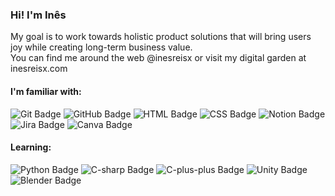 <h3>Hi! I'm Inês</h3>
My goal is to work towards holistic product solutions that will bring users joy while creating long-term business value.<br>
You can find me around the web @inesreisx or visit my digital garden at inesreisx.com

<h4>I'm familiar with:</h4>
<p dir="auto">
<img src="https://img.shields.io/badge/git-%23F05033.svg?style=for-the-badge&logo=git&logoColor=white" alt="Git Badge"/>
<img src="https://img.shields.io/badge/github-%23121011.svg?style=for-the-badge&logo=github&logoColor=white" alt="GitHub Badge"/>
<img src="https://img.shields.io/badge/html5-%23E34F26.svg?style=for-the-badge&logo=html5&logoColor=white" alt="HTML Badge"/>
<img src="https://img.shields.io/badge/css3-%231572B6.svg?style=for-the-badge&logo=css3&logoColor=white" alt="CSS Badge"/>
<img src="https://img.shields.io/badge/Notion-%23000000.svg?style=for-the-badge&logo=notion&logoColor=white" alt="Notion Badge"/>
<img src="https://img.shields.io/badge/jira-%230A0FFF.svg?style=for-the-badge&logo=jira&logoColor=white" alt="Jira Badge"/>
<img src="https://img.shields.io/badge/Canva-%2300C4CC.svg?style=for-the-badge&logo=Canva&logoColor=white" alt="Canva Badge"/>
</p>


<h4>Learning:</h4>
<p dir="auto">
<img src="https://img.shields.io/badge/python-3670A0?style=for-the-badge&logo=python&logoColor=ffdd54" alt="Python Badge"/>
<img src="https://img.shields.io/badge/c%23-%23239120.svg?style=for-the-badge&logo=c-sharp&logoColor=white" alt="C-sharp Badge"/>
<img src="https://img.shields.io/badge/c++-%2300599C.svg?style=for-the-badge&logo=c%2B%2B&logoColor=white" alt="C-plus-plus Badge"/>
<img src="https://img.shields.io/badge/unity-%23000000.svg?style=for-the-badge&logo=unity&logoColor=white" alt="Unity Badge"/>
<img src="https://img.shields.io/badge/blender-%23F5792A.svg?style=for-the-badge&logo=blender&logoColor=white)" alt="Blender Badge"/>
</p>

